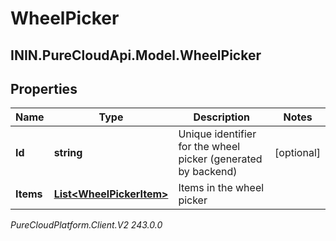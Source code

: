 # WheelPicker

## ININ.PureCloudApi.Model.WheelPicker

## Properties

|Name | Type | Description | Notes|
|------------ | ------------- | ------------- | -------------|
| **Id** | **string** | Unique identifier for the wheel picker (generated by backend) | [optional] |
| **Items** | [**List&lt;WheelPickerItem&gt;**](WheelPickerItem) | Items in the wheel picker | |



_PureCloudPlatform.Client.V2 243.0.0_
